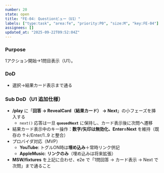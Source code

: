 ```yaml
---
number: 20
state: open
title: "FE-04: Questionビュー（U1）"
labels: ["type:task", "area:fe", "priority:P0", "size:M", "key:FE-04"]
assignees: []
updated_at: "2025-09-22T09:52:04Z"
---
```

### Purpose
1アクション開始→1問目表示（U1）。

### DoD
- 選択→結果カード表示まで通る

### Sub DoD（U1 追加仕様）
- **/play** に「**回答 → RevealCard（結果カード） → Next**」の小フェーズを挿入する
  - `next()` 応答は一旦 **`queuedNext`** に保持し、カード表示後に次問へ遷移
- 結果カード表示中のキー操作：**数字/矢印は無効化、Enter=Next** を維持（既存の ↑↓/Enter/1..9 と整合）
- プロバイダ対応（MVP）
  - **YouTube**: トグルON時は**埋め込み**＋常時リンク併記
  - **AppleMusic**: **リンクのみ**（埋め込みは将来拡張）
- **MSW/fixtures** を上記に合わせ、e2e で「1問回答 → カード表示 → Next で次問」まで通ること
